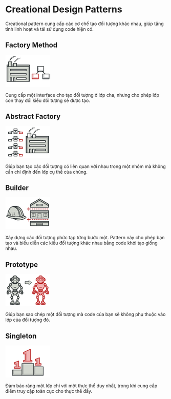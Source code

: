 # Creational Design Patterns

Creational pattern cung cấp các cơ chế tạo đối tượng khác nhau, giúp tăng tính linh hoạt và tái sử dụng code hiện có.

## Factory Method

[![factory-method-mini](./assets/factory-method-mini.png)](./FactoryMethod)

Cung cấp một interface cho tạo đối tượng ở lớp cha, nhưng cho phép lớp con thay đổi kiểu đối tượng sẽ được tạo.

## Abstract Factory

[![abstract-factory-mini](./assets/abstract-factory-mini.png)](./AbstractFactory)

Giúp bạn tạo các đối tượng có liên quan với nhau trong một nhóm mà không cần chỉ định đến lớp cụ thể của chúng.

## Builder

[![builder-mini](./assets/builder-mini.png)](./Builder)

Xây dựng các đối tượng phức tạp từng bước một. Pattern này cho phép bạn tạo và biểu diễn các kiểu đối tượng khác nhau bằng code khởi tạo giống nhau.

## Prototype

[![prototype-mini](./assets/prototype-mini.png)](./Prototype)

Giúp bạn sao chép một đối tượng mà code của bạn sẽ không phụ thuộc vào lớp của đối tượng đó.

## Singleton

[![singleton-mini](./assets/singleton-mini.png)](./Singleton)

Đảm bảo ràng một lớp chỉ với một thực thể duy nhất, trong khi cung cấp điểm truy cập toàn cục cho thực thể đấy.